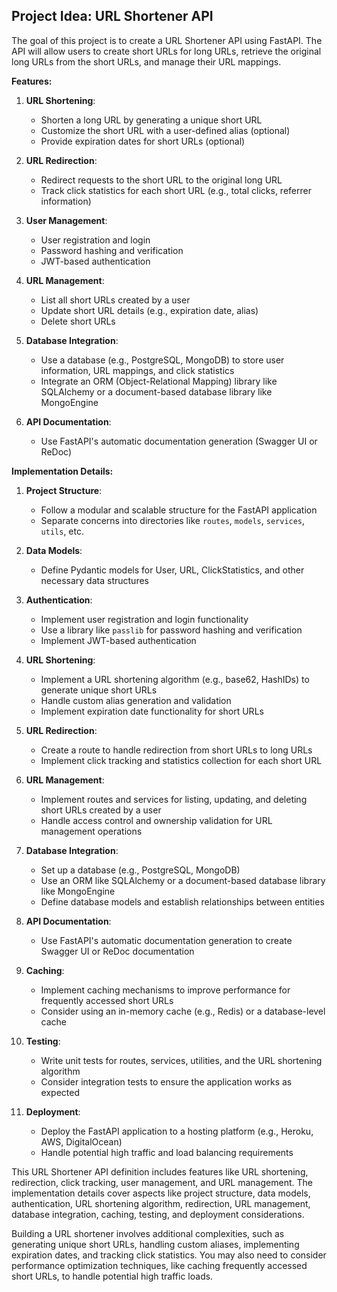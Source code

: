 
## **Project Idea: URL Shortener API**

The goal of this project is to create a URL Shortener API using FastAPI. The API will allow users to create short URLs for long URLs, retrieve the original long URLs from the short URLs, and manage their URL mappings.

**Features:**

1. **URL Shortening**:
   - Shorten a long URL by generating a unique short URL
   - Customize the short URL with a user-defined alias (optional)
   - Provide expiration dates for short URLs (optional)

2. **URL Redirection**:
   - Redirect requests to the short URL to the original long URL
   - Track click statistics for each short URL (e.g., total clicks, referrer information)

3. **User Management**:
   - User registration and login
   - Password hashing and verification
   - JWT-based authentication

4. **URL Management**:
   - List all short URLs created by a user
   - Update short URL details (e.g., expiration date, alias)
   - Delete short URLs

5. **Database Integration**:
   - Use a database (e.g., PostgreSQL, MongoDB) to store user information, URL mappings, and click statistics
   - Integrate an ORM (Object-Relational Mapping) library like SQLAlchemy or a document-based database library like MongoEngine

6. **API Documentation**:
   - Use FastAPI's automatic documentation generation (Swagger UI or ReDoc)

**Implementation Details:**

1. **Project Structure**:
   - Follow a modular and scalable structure for the FastAPI application
   - Separate concerns into directories like `routes`, `models`, `services`, `utils`, etc.

2. **Data Models**:
   - Define Pydantic models for User, URL, ClickStatistics, and other necessary data structures

3. **Authentication**:
   - Implement user registration and login functionality
   - Use a library like `passlib` for password hashing and verification
   - Implement JWT-based authentication

4. **URL Shortening**:
   - Implement a URL shortening algorithm (e.g., base62, HashIDs) to generate unique short URLs
   - Handle custom alias generation and validation
   - Implement expiration date functionality for short URLs

5. **URL Redirection**:
   - Create a route to handle redirection from short URLs to long URLs
   - Implement click tracking and statistics collection for each short URL

6. **URL Management**:
   - Implement routes and services for listing, updating, and deleting short URLs created by a user
   - Handle access control and ownership validation for URL management operations

7. **Database Integration**:
   - Set up a database (e.g., PostgreSQL, MongoDB)
   - Use an ORM like SQLAlchemy or a document-based database library like MongoEngine
   - Define database models and establish relationships between entities

8. **API Documentation**:
   - Use FastAPI's automatic documentation generation to create Swagger UI or ReDoc documentation

9. **Caching**:
   - Implement caching mechanisms to improve performance for frequently accessed short URLs
   - Consider using an in-memory cache (e.g., Redis) or a database-level cache

10. **Testing**:
    - Write unit tests for routes, services, utilities, and the URL shortening algorithm
    - Consider integration tests to ensure the application works as expected

11. **Deployment**:
    - Deploy the FastAPI application to a hosting platform (e.g., Heroku, AWS, DigitalOcean)
    - Handle potential high traffic and load balancing requirements

This URL Shortener API definition includes features like URL shortening, redirection, click tracking, user management, and URL management. The implementation details cover aspects like project structure, data models, authentication, URL shortening algorithm, redirection, URL management, database integration, caching, testing, and deployment considerations.

Building a URL shortener involves additional complexities, such as generating unique short URLs, handling custom aliases, implementing expiration dates, and tracking click statistics. You may also need to consider performance optimization techniques, like caching frequently accessed short URLs, to handle potential high traffic loads.
